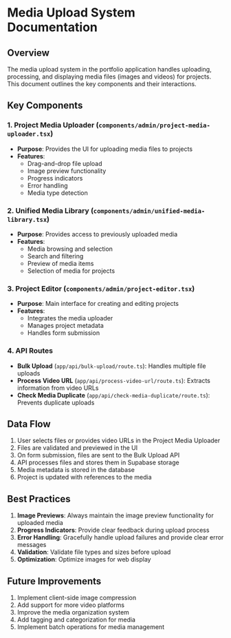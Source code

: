 # Media Upload System Documentation

## Overview
The media upload system in the portfolio application handles uploading, processing, and displaying media files (images and videos) for projects. This document outlines the key components and their interactions.

## Key Components

### 1. Project Media Uploader (`components/admin/project-media-uploader.tsx`)
- **Purpose**: Provides the UI for uploading media files to projects
- **Features**:
  - Drag-and-drop file upload
  - Image preview functionality
  - Progress indicators
  - Error handling
  - Media type detection

### 2. Unified Media Library (`components/admin/unified-media-library.tsx`)
- **Purpose**: Provides access to previously uploaded media
- **Features**:
  - Media browsing and selection
  - Search and filtering
  - Preview of media items
  - Selection of media for projects

### 3. Project Editor (`components/admin/project-editor.tsx`)
- **Purpose**: Main interface for creating and editing projects
- **Features**:
  - Integrates the media uploader
  - Manages project metadata
  - Handles form submission

### 4. API Routes
- **Bulk Upload** (`app/api/bulk-upload/route.ts`): Handles multiple file uploads
- **Process Video URL** (`app/api/process-video-url/route.ts`): Extracts information from video URLs
- **Check Media Duplicate** (`app/api/check-media-duplicate/route.ts`): Prevents duplicate uploads

## Data Flow

1. User selects files or provides video URLs in the Project Media Uploader
2. Files are validated and previewed in the UI
3. On form submission, files are sent to the Bulk Upload API
4. API processes files and stores them in Supabase storage
5. Media metadata is stored in the database
6. Project is updated with references to the media

## Best Practices

1. **Image Previews**: Always maintain the image preview functionality for uploaded media
2. **Progress Indicators**: Provide clear feedback during upload process
3. **Error Handling**: Gracefully handle upload failures and provide clear error messages
4. **Validation**: Validate file types and sizes before upload
5. **Optimization**: Optimize images for web display

## Future Improvements

1. Implement client-side image compression
2. Add support for more video platforms
3. Improve the media organization system
4. Add tagging and categorization for media
5. Implement batch operations for media management
